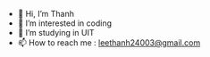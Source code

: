 - 👋 Hi, I’m Thanh 
- 👀 I’m interested in coding 
- 🌱 I’m studying in UIT  
- 📫 How to reach me : leethanh24003@gmail.com 

<!---
LeeThanh24/LeeThanh24 is a ✨ special ✨ repository because its `README.md` (this file) appears on your GitHub profile.
You can click the Preview link to take a look at your changes.
--->
